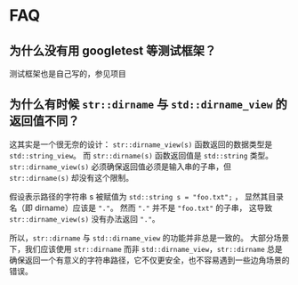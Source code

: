 # FAQ

## 为什么没有用 googletest 等测试框架？

测试框架也是自己写的，参见项目 

## 为什么有时候 `str::dirname` 与 `std::dirname_view` 的返回值不同？

这其实是一个很无奈的设计：
`str::dirname_view(s)` 函数返回的数据类型是 `std::string_view`。
而 `str::dirname(s)` 函数返回值是 `std::string` 类型。
`str::dirname_view(s)` 必须确保返回值必须是输入串的子串，但 `str::dirname(s)` 却没有这个限制。 

假设表示路径的字符串 s 被赋值为 `std::string s = "foo.txt";` ， 
显然其目录名（即 dirname）应该是 `"."`。
然而 `"."` 并不是 `"foo.txt"` 的子串， 这导致 `str::dirname_view(s)` 没有办法返回 `"."`。

所以，`str::dirname` 与 `std::dirname_view` 的功能并非总是一致的。
大部分场景下，我们应该使用 `str::dirname` 而非 `std::dirname_view`，`str::dirname` 
总是确保返回一个有意义的字符串路径，它不仅更安全，也不容易遇到一些边角场景的错误。
